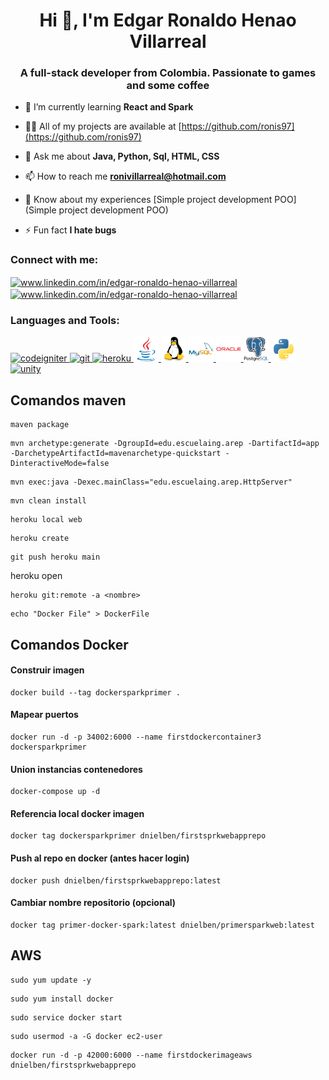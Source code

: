 <h1 align="center">Hi 👋, I'm Edgar Ronaldo Henao Villarreal</h1>
<h3 align="center">A full-stack developer from Colombia. Passionate to games and some coffee</h3>

- 🌱 I’m currently learning **React and Spark**

- 👨‍💻 All of my projects are available at [https://github.com/ronis97](https://github.com/ronis97)

- 💬 Ask me about **Java, Python, Sql, HTML, CSS**

- 📫 How to reach me **ronivillarreal@hotmail.com**

- 📄 Know about my experiences [Simple project development POO](Simple project development POO)

- ⚡ Fun fact **I hate bugs**

<h3 align="left">Connect with me:</h3>
<p align="left">
<a href="https://linkedin.com/in/www.linkedin.com/in/edgar-ronaldo-henao-villarreal" target="blank"><img align="center" src="https://raw.githubusercontent.com/rahuldkjain/github-profile-readme-generator/master/src/images/icons/Social/linked-in-alt.svg" alt="www.linkedin.com/in/edgar-ronaldo-henao-villarreal" height="30" width="40" /></a>
<a href="https://fb.com/www.linkedin.com/in/edgar-ronaldo-henao-villarreal" target="blank"><img align="center" src="https://raw.githubusercontent.com/rahuldkjain/github-profile-readme-generator/master/src/images/icons/Social/facebook.svg" alt="www.linkedin.com/in/edgar-ronaldo-henao-villarreal" height="30" width="40" /></a>
</p>

<h3 align="left">Languages and Tools:</h3>
<p align="left"> <a href="https://codeigniter.com" target="_blank" rel="noreferrer"> <img src="https://cdn.worldvectorlogo.com/logos/codeigniter.svg" alt="codeigniter" width="40" height="40"/> </a> <a href="https://git-scm.com/" target="_blank" rel="noreferrer"> <img src="https://www.vectorlogo.zone/logos/git-scm/git-scm-icon.svg" alt="git" width="40" height="40"/> </a> <a href="https://heroku.com" target="_blank" rel="noreferrer"> <img src="https://www.vectorlogo.zone/logos/heroku/heroku-icon.svg" alt="heroku" width="40" height="40"/> </a> <a href="https://www.java.com" target="_blank" rel="noreferrer"> <img src="https://raw.githubusercontent.com/devicons/devicon/master/icons/java/java-original.svg" alt="java" width="40" height="40"/> </a> <a href="https://www.linux.org/" target="_blank" rel="noreferrer"> <img src="https://raw.githubusercontent.com/devicons/devicon/master/icons/linux/linux-original.svg" alt="linux" width="40" height="40"/> </a> <a href="https://www.mysql.com/" target="_blank" rel="noreferrer"> <img src="https://raw.githubusercontent.com/devicons/devicon/master/icons/mysql/mysql-original-wordmark.svg" alt="mysql" width="40" height="40"/> </a> <a href="https://www.oracle.com/" target="_blank" rel="noreferrer"> <img src="https://raw.githubusercontent.com/devicons/devicon/master/icons/oracle/oracle-original.svg" alt="oracle" width="40" height="40"/> </a> <a href="https://www.postgresql.org" target="_blank" rel="noreferrer"> <img src="https://raw.githubusercontent.com/devicons/devicon/master/icons/postgresql/postgresql-original-wordmark.svg" alt="postgresql" width="40" height="40"/> </a> <a href="https://www.python.org" target="_blank" rel="noreferrer"> <img src="https://raw.githubusercontent.com/devicons/devicon/master/icons/python/python-original.svg" alt="python" width="40" height="40"/> </a> <a href="https://unity.com/" target="_blank" rel="noreferrer"> <img src="https://www.vectorlogo.zone/logos/unity3d/unity3d-icon.svg" alt="unity" width="40" height="40"/> </a> </p>

## Comandos maven

```
maven package
```

```
mvn archetype:generate -DgroupId=edu.escuelaing.arep -DartifactId=app -DarchetypeArtifactId=mavenarchetype-quickstart -DinteractiveMode=false
```

```
mvn exec:java -Dexec.mainClass="edu.escuelaing.arep.HttpServer"
```

```
mvn clean install
```

```
heroku local web
```

```
heroku create
```

```
git push heroku main
```
heroku open

```
heroku git:remote -a <nombre>
```
```
echo "Docker File" > DockerFile
```

## Comandos Docker

#### Construir imagen
```
docker build --tag dockersparkprimer .
```
#### Mapear puertos
```
docker run -d -p 34002:6000 --name firstdockercontainer3 dockersparkprimer
```
#### Union instancias contenedores
```
docker-compose up -d
```
#### Referencia local docker imagen
```
docker tag dockersparkprimer dnielben/firstsprkwebapprepo
```
#### Push al repo en docker (antes hacer login)
```
docker push dnielben/firstsprkwebapprepo:latest
```
#### Cambiar nombre repositorio (opcional)
```
docker tag primer-docker-spark:latest dnielben/primersparkweb:latest
```
## AWS
```
sudo yum update -y
```
```
sudo yum install docker
```

```
sudo service docker start
```
```
sudo usermod -a -G docker ec2-user
```
```
docker run -d -p 42000:6000 --name firstdockerimageaws dnielben/firstsprkwebapprepo
```
